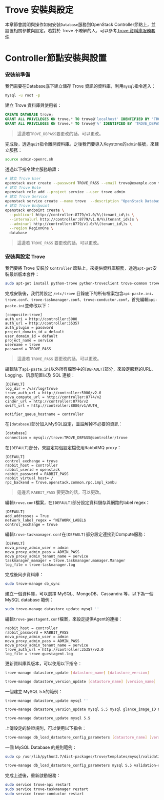 # Trove 安裝與設定
本章節會說明與操作如何安裝```Database```服務到OpenStack Controller節點上，並設置相關參數與設定。若對於 Trove 不瞭解的人，可以參考[Trove 資料庫服務套件](trove.html)

# Controller節點安裝與設置
### 安裝前準備
我們需要在Database底下建立儲存 Trove 資訊的資料庫，利用```mysql```指令進入：
```sh
mysql -u root -p
```
建立 Trove 資料庫與使用者：
```sql
CREATE DATABASE trove;
GRANT ALL PRIVILEGES ON trove.* TO trove@'localhost' IDENTIFIED BY 'TROVE_DBPASS';
GRANT ALL PRIVILEGES ON trove.* TO trove@'%' IDENTIFIED BY 'TROVE_DBPASS';
```
> 這邊若```TROVE_DBPASS```要更改的話，可以更改。

完成後，透過```quit```指令離開資料庫。之後我們要導入Keystone的```admin```帳號，來建立服務：
```sh
source admin-openrc.sh
```
透過以下指令建立服務驗證：
```sh
# 建立 Trove User
openstack user create --password TROVE_PASS --email trove@example.com trove
# 建立 Trove Role
openstack role add --project service --user trove admin
# 建立 Trove Service
openstack service create --name trove  --description "OpenStack Database service" database
# 建立 Trove Endpoint
openstack endpoint create \
  --publicurl http://controller:8779/v1.0/%\(tenant_id\)s \
  --internalurl http://controller:8779/v1.0/%\(tenant_id\)s \
  --adminurl http://controller:8779/v1.0/%\(tenant_id\)s \
  --region RegionOne \
  database
```
> 這邊若 ```TROVE_PASS``` 要更改的話，可以更改。

### 安裝與設定 Trove
我們要將 Trove 安裝於 ```Controller``` 節點上，來提供資料庫服務，透過```apt-get```安裝最新版本套件：
```sh
sudo apt-get install python-trove python-troveclient trove-common trove-api trove-taskmanager trove-conductor
```
完成安裝後，我們將設定 ```/etc/trove``` 目錄底下的所有檔案包含```api-paste.ini```、 ```trove.conf```、```trove-taskmanager.conf```、```trove-conductor.conf```，首先編輯```api-paste.ini```並修改以下：
```
[composite:trove]
auth_uri = http://controller:5000
auth_url = http://controller:35357
auth_plugin = password
project_domain_id = default
user_domain_id = default
project_name = service
username = trove
password = TROVE_PASS
```
> 這邊若 ```TROVE_PASS``` 要更改的話，可以更改。

編輯除了```api-paste.ini```以外所有檔案中的```[DEFAULT]```部分，來設定服務的URL、Logging、訊息配置以及 SQL 連接：
```
[DEFAULT]
log_dir = /var/log/trove
trove_auth_url = http://controller:5000/v2.0
nova_compute_url = http://controller:8774/v2
cinder_url = http://controller:8776/v2
swift_url = http://controller:8080/v1/AUTH_

notifier_queue_hostname = controller
```
在```[database]```部分加入MySQL設定，並註解掉不必要的資訊：
```sh
[database]
connection = mysql://trove:TROVE_DBPASS@controller/trove
```
在```[DEFAULT]```部分，來設定每個設定檔使用RabbitMQ proxy：
```
[DEFAULT]
control_exchange = trove
rabbit_host = controller
rabbit_userid = openstack
rabbit_password = RABBIT_PASS
rabbit_virtual_host= /
rpc_backend = trove.openstack.common.rpc.impl_kombu
```
> 這邊若 ```RABBIT_PASS``` 要更改的話，可以更改。

編輯```trove.conf```檔案，在```[DEFAULT]```部分設定資料儲存與網路的label regex：
```
[DEFAULT]
add_addresses = True
network_label_regex = ^NETWORK_LABEL$
control_exchange = trove
```
編輯```trove-taskmanager.conf```在```[DEFAULT]```部分設定連接到Compute服務：
```
[DEFAULT]
nova_proxy_admin_user = admin
nova_proxy_admin_pass = ADMIN_PASS
nova_proxy_admin_tenant_name = service
taskmanager_manager = trove.taskmanager.manager.Manager
log_file = trove-taskmanager.log
```
完成後同步資料庫：
```sh
sudo trove-manage db_sync
```
建立一個資料庫，可以選擇 MySQL、MongoDB、Cassandra 等，以下為一個 MySQL database 範例：
```sh
sudo trove-manage datastore_update mysql ''
```
編輯```trove-guestagent.conf```檔案，來設定提供Agent的連接：
```
rabbit_host = controller
rabbit_password = RABBIT_PASS
nova_proxy_admin_user = admin
nova_proxy_admin_pass = ADMIN_PASS
nova_proxy_admin_tenant_name = service
trove_auth_url = http://controller:35357/v2.0
log_file = trove-guestagent.log
```
更新資料庫與版本，可以使用以下指令：
```sh
trove-manage datastore_update [datastore_name] [datastore_version]

trove-manage datastore_version_update [datastore_name] [version_name]  [datastore_manager] [glance_image_id] [packages active]
```
一個建立 MySQL 5.5的範例：
```sh
trove-manage datastore_update mysql ''

trove-manage datastore_version_update mysql 5.5 mysql glance_image_ID mysql-server-5.5 1

trove-manage datastore_update mysql 5.5
```
上傳設定的驗證規則，可以使用以下指令：
```sh
trove-manage db_load_datastore_config_parameters [datastore_name] [version_name] [rules file]
```
一個 MySQL Database 的規則範例：
```sh
sudo cp /usr/lib/python2.7/dist-packages/trove/templates/mysql/validation-rules.json ~/validation-rules.json

trove-manage db_load_datastore_config_parameters mysql 5.5 validation-rules.json
```
完成上述後，重新啟動服務：
```sh
sudo service trove-api restart
sudo service trove-taskmanager restart
sudo service trove-conductor restart
```
